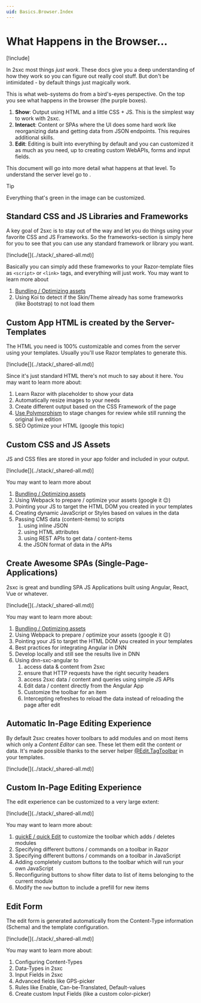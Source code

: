 ```yaml
---
uid: Basics.Browser.Index
---
```


# What Happens in the Browser...

[!include[](../stack/_shared-float-summary.md)]
<style>.context-box-summary .browser-all { visibility: visible; } </style>

In 2sxc most things _just work_. These docs give you a deep understanding of how they work so you can figure out really cool stuff. But don't be intimidated - by default things just magically work. 

This is what web-systems do from a bird's-eyes perspective. On the top you see what happens in the browser (the purple boxes).

1. **Show**: Output using HTML and a little CSS + JS. This is the simplest way to work with 2sxc.
1. **Interact**: Content or SPAs where the UI does some hard work like reorganizing data and getting data from JSON endpoints. This requires additional skills.
1. **Edit**: Editing is built into everything by default and you can customized it as much as you need, up to creating custom WebAPIs, forms and input fields.

This document will go into more detail what happens at that level. To understand the server level go to [](xref:Basics.Index).

> [!TIP]
> Everything that's green in the image can be customized.


## Standard CSS and JS Libraries and Frameworks

A key goal of 2sxc is to stay out of the way and let you do things using your favorite CSS and JS Frameworks. So the frameworks-section is simply here for you to see that you can use any standard framework or library you want. 

<div class="context-box2" width="100%">
  [!include[](../stack/_shared-all.md)]
  <style>.context-box2 .frameworks-browser { visibility: visible; } </style>
</div>

Basically you can simply add these frameworks to your Razor-template files as `<script>` or `<link>` tags, and everything will just work. You may want to learn more about

1. [Bundling / Optimizing assets](xref:HowTo.Output.Assets)
1. Using Koi to detect if the Skin/Theme already has some frameworks (like Bootstrap) to not load them

## Custom App HTML is created by the Server-Templates

The HTML you need is 100% customizable and comes from the server using your templates. 
Usually you'll use Razor templates to generate this. 

<div class="context-box3" width="100%">
  [!include[](../stack/_shared-all.md)]
  <style>.context-box3 .show-html { visibility: visible; } </style>
</div>


Since it's just standard HTML there's not much to say about it here. You may want to learn more about:

1. Learn Razor with placeholder to show your data
1. Automatically resize images to your needs
1. Create different output based on the CSS Framework of the page
1. [Use Polymorphism](xref:Specs.Cms.Polymorphism) to stage changes for review while still running the original live edition
1. SEO Optimize your HTML (google this topic)

## Custom CSS and JS Assets

JS and CSS files are stored in your app folder and included in your output. 

<div class="context-box4" width="100%">
  [!include[](../stack/_shared-all.md)]
  <style>.context-box4 .show-js { visibility: visible; } </style>
</div>

You may want to learn more about

1. [Bundling / Optimizing assets](xref:HowTo.Output.Assets)
1. Using Webpack to prepare / optimize your assets (google it 😉)
1. Pointing your JS to target the HTML DOM you created in your templates
1. Creating dynamic JavaScript or Styles based on values in the data
1. Passing CMS data (content-items) to scripts
    1. using inline JSON
    1. using HTML attributes
    1. using REST APIs to get data / content-items
    1. the JSON format of data in the APIs

## Create Awesome SPAs (Single-Page-Applications)

2sxc is great and bundling SPA JS Applications built using Angular, React, Vue or whatever. 

<div class="context-box5" width="100%">
  [!include[](../stack/_shared-all.md)]
  <style>.context-box5 .spa-all { visibility: visible; } </style>
</div>

You may want to learn more about:

1. [Bundling / Optimizing assets](xref:HowTo.Output.Assets)
1. Using Webpack to prepare / optimize your assets (google it 😉)
1. Pointing your JS to target the HTML DOM you created in your templates
1. Best practices for integrating Angular in DNN
1. Develop locally and still see the results live in DNN
1. Using dnn-sxc-angular to 
    1. access data & content from 2sxc
    1. ensure that HTTP requests have the right security headers
    1. access 2sxc data / content and queries using simple JS APIs
    1. Edit data / content directly from the Angular App
    1. Customize the toolbar for an item
    1. Intercepting refreshes to reload the data instead of reloading the page after edit


## Automatic In-Page Editing Experience

By default 2sxc creates hover toolbars to add modules and on most items which only a _Content Editor_ can see. These let them edit the content or data. It's made possible thanks to the server helper [@Edit.TagToolbar](xref:NetCode.Razor.Edit.Toolbar) in your templates.

<div class="context-box6" width="100%">
  [!include[](../stack/_shared-all.md)]
  <style>.context-box6 .edit-auto { visibility: visible; } </style>
</div>


## Custom In-Page Editing Experience

The edit experience can be customized to a very large extent:

<div class="context-box-edit-js" width="100%">
  [!include[](../stack/_shared-all.md)]
  <style>.context-box-edit-js .edit-custom { visibility: visible; } </style>
</div>

You may want to learn more about:

1. [quickE / quick Edit](xref:Specs.Cms.QuickE) to customize the toolbar which adds / deletes modules
1. Specifying different buttons / commands on a toolbar in Razor
1. Specifying different buttons / commands on a toolbar in JavaScript
1. Adding completely custom buttons to the toolbar which will run your own JavaScript
1. Reconfiguring buttons to show filter data to list of items belonging to the current module
1. Modify the `new` button to include a prefill for new items


## Edit Form

The edit form is generated automatically from the Content-Type information (Schema) and the template configuration. 

<div class="context-box-edit-form" width="100%">
  [!include[](../stack/_shared-all.md)]
  <style>.context-box-edit-form .browser-edit-ui { visibility: visible; } </style>
</div>


You may want to learn more about:

1. Configuring Content-Types
1. Data-Types in 2sxc
1. Input Fields in 2sxc
1. Advanced fields like GPS-picker
1. Rules like Enable, Can-be-Translated, Default-values
1. Create custom Input Fields (like a custom color-picker)
